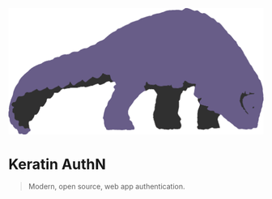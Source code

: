 ![logo](assets/pangolin-logo-dark.gif)

# Keratin AuthN

> Modern, open source, web app authentication.
